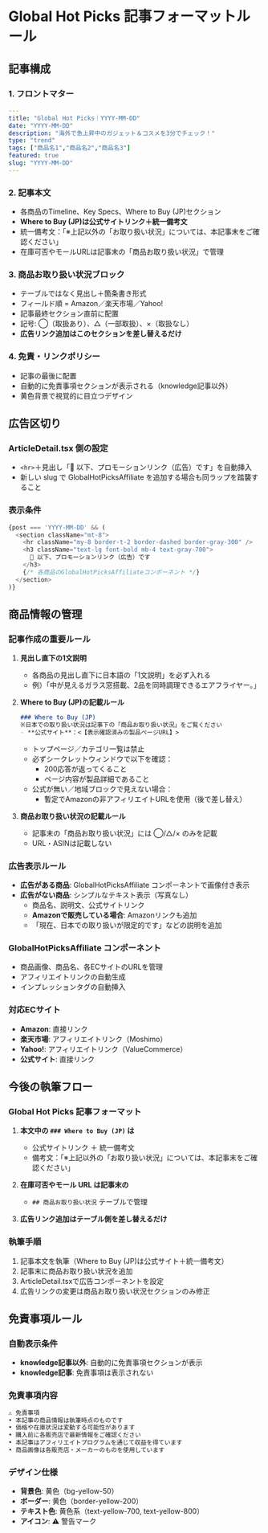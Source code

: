 # Global Hot Picks 記事フォーマットルール

## 記事構成

### 1. フロントマター
```yaml
---
title: "Global Hot Picks｜YYYY-MM-DD"
date: "YYYY-MM-DD"
description: "海外で急上昇中のガジェット＆コスメを3分でチェック！"
type: "trend"
tags: ["商品名1","商品名2","商品名3"]
featured: true
slug: "YYYY-MM-DD"
---
```

### 2. 記事本文
- 各商品のTimeline、Key Specs、Where to Buy (JP)セクション
- **Where to Buy (JP)は公式サイトリンク＋統一備考文**
- 統一備考文：「※上記以外の「お取り扱い状況」については、本記事末をご確認ください」
- 在庫可否やモールURLは記事末の「商品お取り扱い状況」で管理

### 3. 商品お取り扱い状況ブロック
- テーブルではなく見出し＋箇条書き形式
- フィールド順 = Amazon／楽天市場／Yahoo!
- 記事最終セクション直前に配置
- 記号: ◯（取扱あり）、△（一部取扱）、×（取扱なし）
- **広告リンク追加はこのセクションを差し替えるだけ**

### 4. 免責・リンクポリシー
- 記事の最後に配置
- 自動的に免責事項セクションが表示される（knowledge記事以外）
- 黄色背景で視覚的に目立つデザイン

## 広告区切り

### ArticleDetail.tsx 側の設定
- `<hr>`＋見出し「🛒 以下、プロモーションリンク（広告）です」を自動挿入
- 新しい slug で GlobalHotPicksAffiliate を追加する場合も同ラップを踏襲すること

### 表示条件
```typescript
{post === 'YYYY-MM-DD' && (
  <section className="mt-8">
    <hr className="my-8 border-t-2 border-dashed border-gray-300" />
    <h3 className="text-lg font-bold mb-4 text-gray-700">
      🛒 以下、プロモーションリンク（広告）です
    </h3>
    {/* 各商品のGlobalHotPicksAffiliateコンポーネント */}
  </section>
)}
```

## 商品情報の管理

### 記事作成の重要ルール

1. **見出し直下の1文説明**
   - 各商品の見出し直下に日本語の「1文説明」を必ず入れる
   - 例）「中が見えるガラス窓搭載、2品を同時調理できるエアフライヤー。」

2. **Where to Buy (JP)の記載ルール**
   ```markdown
   ### Where to Buy (JP)
   ※日本での取り扱い状況は記事下の「商品お取り扱い状況」をご覧ください  
   - **公式サイト**：<【表示確認済みの製品ページURL】>
   ```
   - トップページ／カテゴリ一覧は禁止
   - 必ずシークレットウィンドウで以下を確認：
     - 200応答が返ってくること
     - ページ内容が製品詳細であること
   - 公式が無い／地域ブロックで見えない場合：
     - 暫定でAmazonの非アフィリエイトURLを使用（後で差し替え）

3. **商品お取り扱い状況の記載ルール**
   - 記事末の「商品お取り扱い状況」には ◯/△/× のみを記載
   - URL・ASINは記載しない

### 広告表示ルール
- **広告がある商品**: GlobalHotPicksAffiliate コンポーネントで画像付き表示
- **広告がない商品**: シンプルなテキスト表示（写真なし）
  - 商品名、説明文、公式サイトリンク
  - **Amazonで販売している場合**: Amazonリンクも追加
  - 「現在、日本での取り扱いが限定的です」などの説明を追加

### GlobalHotPicksAffiliate コンポーネント
- 商品画像、商品名、各ECサイトのURLを管理
- アフィリエイトリンクの自動生成
- インプレッションタグの自動挿入

### 対応ECサイト
- **Amazon**: 直接リンク
- **楽天市場**: アフィリエイトリンク（Moshimo）
- **Yahoo!**: アフィリエイトリンク（ValueCommerce）
- **公式サイト**: 直接リンク

## 今後の執筆フロー

### Global Hot Picks 記事フォーマット

1. **本文中の `### Where to Buy (JP)` は**
   - 公式サイトリンク ＋ 統一備考文
   - 備考文：「※上記以外の「お取り扱い状況」については、本記事末をご確認ください」

2. **在庫可否やモール URL は記事末の**
   - `## 商品お取り扱い状況` テーブルで管理

3. **広告リンク追加はテーブル側を差し替えるだけ**

### 執筆手順
1. 記事本文を執筆（Where to Buy (JP)は公式サイト＋統一備考文）
2. 記事末に商品お取り扱い状況を追加
3. ArticleDetail.tsxで広告コンポーネントを設定
4. 広告リンクの変更は商品お取り扱い状況セクションのみ修正

## 免責事項ルール

### 自動表示条件
- **knowledge記事以外**: 自動的に免責事項セクションが表示
- **knowledge記事**: 免責事項は表示されない

### 免責事項内容
```markdown
⚠️ 免責事項
• 本記事の商品情報は執筆時点のものです
• 価格や在庫状況は変動する可能性があります
• 購入前に各販売店で最新情報をご確認ください
• 本記事はアフィリエイトプログラムを通じて収益を得ています
• 商品画像は各販売店・メーカーのものを使用しています
```

### デザイン仕様
- **背景色**: 黄色（bg-yellow-50）
- **ボーダー**: 黄色（border-yellow-200）
- **テキスト色**: 黄色系（text-yellow-700, text-yellow-800）
- **アイコン**: ⚠️ 警告マーク 